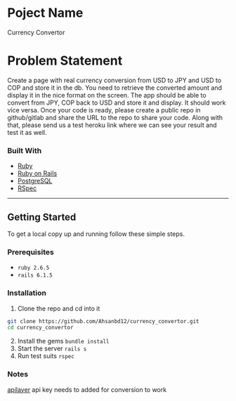 # Poject Name
Currency Convertor

# Problem Statement
Create a page with real currency conversion from USD to JPY and USD to COP and store it in the db. You need to retrieve the converted amount and display it in the nice format on the screen. The app should be able to convert from JPY, COP back to USD and store it and display. It should work vice versa.
Once your code is ready, please create a public repo in github/gitlab and share the URL to the repo to share your code. Along with that, please send us a test heroku link where we can see your result and test it as well.

### Built With

* [Ruby](https://www.ruby-lang.org/en/)
* [Ruby on Rails](https://rubyonrails.org/)
* [PostgreSQL](https://www.postgresql.org/)
* [RSpec](https://github.com/rspec/rspec-rails)

------------

## Getting Started

To get a local copy up and running follow these simple steps.

### Prerequisites

* `ruby 2.6.5`
* `rails 6.1.5`

### Installation

1. Clone the repo and cd into it
```sh
git clone https://github.com/Ahsanbd12/currency_convertor.git
cd currency_convertor
```
2. Install the gems
`bundle install`
3. Start the server
`rails s`
4. Run test suits
`rspec`

### Notes
[apilayer](https://apilayer.com/marketplace/description/exchangerates_data-api#documentation-tab) api key needs to added for conversion to work